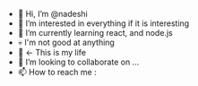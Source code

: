- 👋 Hi, I’m @nadeshi
- 👀 I’m interested in everything if it is interesting
- 🌱 I’m currently learning react, and node.js
- 💀 I'm not good at anything
- 💩 <- This is my life
- 💞️ I’m looking to collaborate on ...
- 📫 How to reach me :

<!---
nadeshi/nadeshi is a ✨ special ✨ repository because its `README.md` (this file) appears on your GitHub profile.
You can click the Preview link to take a look at your changes.
--->

